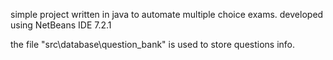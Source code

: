 simple project written in java to automate multiple choice exams.
developed using NetBeans IDE 7.2.1

the file "src\\database\\question_bank" is used to store questions info.
